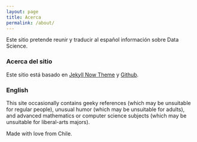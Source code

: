```yaml
---
layout: page
title: Acerca
permalink: /about/
---
```


Este sitio pretende reunir y traducir al español información sobre Data Science.

### Acerca del sitio

Este sitio está basado en [Jekyll Now Theme](https://github.com/barryclark/jekyll-now) y [Github](https://github.com).

### English

This site occasionally contains geeky references (which may be unsuitable for regular people), unusual humor (which may be unsuitable for adults), and advanced mathematics or computer science subjects (which may be unsuitable for liberal-arts majors).

Made with love from Chile.

